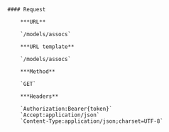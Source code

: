     #### Request

        ***URL**

        `/models/assocs`

        ***URL template**

        `/models/assocs`

        ***Method**

        `GET`

        ***Headers**

        `Authorization:Bearer{token}`
        `Accept:application/json`
        `Content-Type:application/json;charset=UTF-8`
